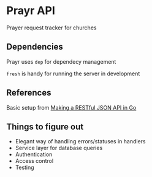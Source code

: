 # Prayr API

Prayer request tracker for churches

## Dependencies

Prayr uses `dep` for dependecy management

`fresh` is handy for running the server in development

## References

Basic setup from [Making a RESTful JSON API in Go](https://thenewstack.io/make-a-restful-json-api-go/)

## Things to figure out

* Elegant way of handling errors/statuses in handlers
* Service layer for database queries
* Authentication
* Access control
* Testing
